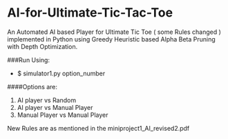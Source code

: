 # AI-for-Ultimate-Tic-Tac-Toe
An Automated AI based Player for Ultimate Tic Toe ( some Rules changed ) implemented in Python using Greedy Heuristic based Alpha Beta Pruning with Depth Optimization.

###Run Using:
- $ simulator1.py option_number

####Options are:

1. AI player vs Random
2. AI player vs Manual Player
3. Manual Player vs Manual Player

New Rules are as mentioned in the miniproject1_AI_revised2.pdf
